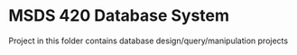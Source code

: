 # MSDS 420 Database System
Project in this folder contains database design/query/manipulation projects
